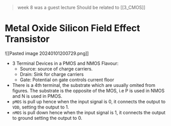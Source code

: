 > week 8 was a guest lecture
> Should be related to [[3_CMOS]]
# Metal Oxide Silicon Field Effect Transistor
![[Pasted image 20240101200729.png]]
* 3 Terminal Devices in a PMOS and NMOS Flavour: 
	* Source: source of charge carriers.
	* Drain: Sink for charge carriers
	* Gate: Potential on gate controls current floor
* There is a 4th terminal, the substrate which are usually omited from figures. The substrate is the opposite of the MOS, i.e P is used in NMOS and N is used in PMOS.
* `pMOS` is pull up hence when the input signal is 0, it connects the output to `VDD`, setting the output to 1.
* `nMOS` is pull down hence when the input signal is 1, it connects the output to ground setting the output to 0. 